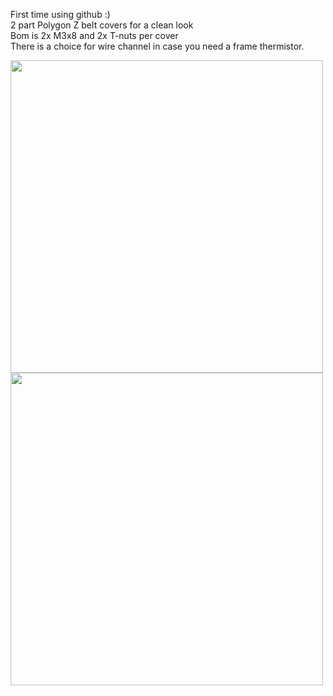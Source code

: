 First time using github :)  
2 part Polygon Z belt covers for a clean look  
Bom is 2x M3x8 and 2x T-nuts per cover  
There is a choice for wire channel in case you need a frame thermistor.

<img src="https://user-images.githubusercontent.com/58269052/188968489-0bcf3127-843f-4d5f-85e7-f6dcb6819b3a.JPG" width="500" >
<img src="https://user-images.githubusercontent.com/58269052/188968503-d4c76439-fc75-4541-9485-ff13d1345578.jpeg" width="500" >

[](https://user-images.githubusercontent.com/58269052/188968489-0bcf3127-843f-4d5f-85e7-f6dcb6819b3a.JPG)
[](https://user-images.githubusercontent.com/58269052/188968503-d4c76439-fc75-4541-9485-ff13d1345578.jpeg)
